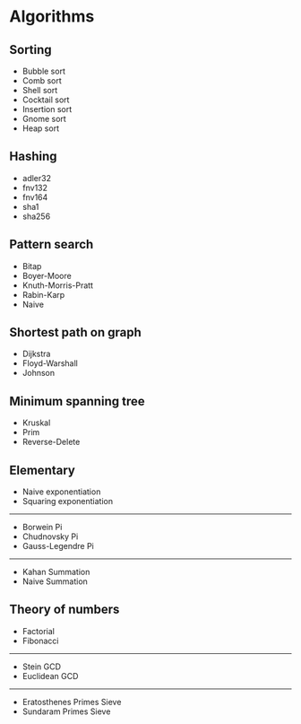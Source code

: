 # Algorithms
## Sorting
* Bubble sort
* Comb sort
* Shell sort
* Cocktail sort
* Insertion sort
* Gnome sort
* Heap sort
## Hashing
* adler32
* fnv132
* fnv164
* sha1
* sha256
## Pattern search
* Bitap
* Boyer-Moore
* Knuth-Morris-Pratt
* Rabin-Karp
* Naive
## Shortest path on graph
* Dijkstra
* Floyd-Warshall
* Johnson
## Minimum spanning tree
* Kruskal
* Prim
* Reverse-Delete
## Elementary
* Naive exponentiation
* Squaring exponentiation
---
* Borwein Pi
* Chudnovsky Pi
* Gauss-Legendre Pi
---
* Kahan Summation
* Naive Summation
## Theory of numbers
* Factorial
* Fibonacci
---
* Stein GCD
* Euclidean GCD
---
* Eratosthenes Primes Sieve
* Sundaram Primes Sieve